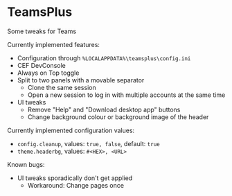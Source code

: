 # TeamsPlus
Some tweaks for Teams

Currently implemented features:
- Configuration through `%LOCALAPPDATA%\teamsplus\config.ini`
- CEF DevConsole
- Always on Top toggle
- Split to two panels with a movable separator
  - Clone the same session
  - Open a new session to log in with multiple accounts at the same time
- UI tweaks
  - Remove "Help" and "Download desktop app" buttons
  - Change background colour or background image of the header

Currently implemented configuration values:
- `config.cleanup`, values: `true, false`, default: `true`
- `theme.headerbg`, values: `#<HEX>, <URL>`

Known bugs:
- UI tweaks sporadically don't get applied
  - Workaround: Change pages once